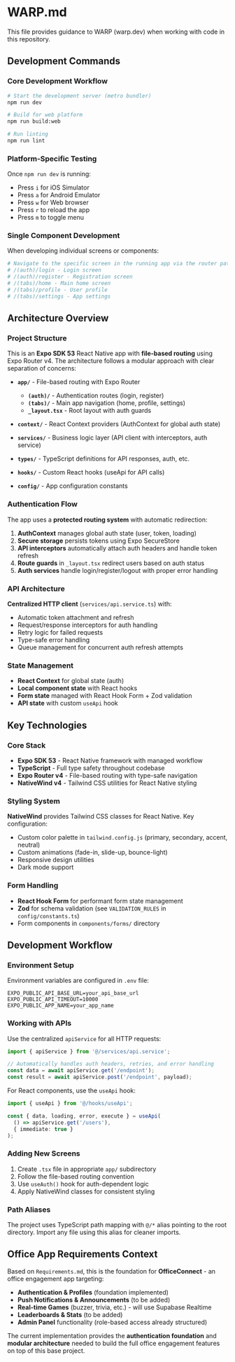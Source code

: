 # WARP.md

This file provides guidance to WARP (warp.dev) when working with code in this repository.

## Development Commands

### Core Development Workflow
```bash
# Start the development server (metro bundler)
npm run dev

# Build for web platform
npm run build:web

# Run linting
npm run lint
```

### Platform-Specific Testing
Once `npm run dev` is running:
- Press `i` for iOS Simulator
- Press `a` for Android Emulator  
- Press `w` for Web browser
- Press `r` to reload the app
- Press `m` to toggle menu

### Single Component Development
When developing individual screens or components:
```bash
# Navigate to the specific screen in the running app via the router paths:
# /(auth)/login - Login screen
# /(auth)/register - Registration screen  
# /(tabs)/home - Main home screen
# /(tabs)/profile - User profile
# /(tabs)/settings - App settings
```

## Architecture Overview

### Project Structure
This is an **Expo SDK 53** React Native app with **file-based routing** using Expo Router v4. The architecture follows a modular approach with clear separation of concerns:

- **`app/`** - File-based routing with Expo Router
  - **`(auth)/`** - Authentication routes (login, register)
  - **`(tabs)/`** - Main app navigation (home, profile, settings)
  - **`_layout.tsx`** - Root layout with auth guards

- **`context/`** - React Context providers (AuthContext for global auth state)
- **`services/`** - Business logic layer (API client with interceptors, auth service)  
- **`types/`** - TypeScript definitions for API responses, auth, etc.
- **`hooks/`** - Custom React hooks (useApi for API calls)
- **`config/`** - App configuration constants

### Authentication Flow
The app uses a **protected routing system** with automatic redirection:

1. **AuthContext** manages global auth state (user, token, loading)
2. **Secure storage** persists tokens using Expo SecureStore
3. **API interceptors** automatically attach auth headers and handle token refresh
4. **Route guards** in `_layout.tsx` redirect users based on auth status
5. **Auth services** handle login/register/logout with proper error handling

### API Architecture
**Centralized HTTP client** (`services/api.service.ts`) with:
- Automatic token attachment and refresh
- Request/response interceptors for auth handling
- Retry logic for failed requests
- Type-safe error handling
- Queue management for concurrent auth refresh attempts

### State Management
- **React Context** for global state (auth)
- **Local component state** with React hooks
- **Form state** managed with React Hook Form + Zod validation
- **API state** with custom `useApi` hook

## Key Technologies

### Core Stack
- **Expo SDK 53** - React Native framework with managed workflow
- **TypeScript** - Full type safety throughout codebase
- **Expo Router v4** - File-based routing with type-safe navigation
- **NativeWind v4** - Tailwind CSS utilities for React Native styling

### Styling System
**NativeWind** provides Tailwind CSS classes for React Native. Key configuration:
- Custom color palette in `tailwind.config.js` (primary, secondary, accent, neutral)
- Custom animations (fade-in, slide-up, bounce-light)
- Responsive design utilities
- Dark mode support

### Form Handling
- **React Hook Form** for performant form state management
- **Zod** for schema validation (see `VALIDATION_RULES` in `config/constants.ts`)
- Form components in `components/forms/` directory

## Development Workflow

### Environment Setup
Environment variables are configured in `.env` file:
```env
EXPO_PUBLIC_API_BASE_URL=your_api_base_url
EXPO_PUBLIC_API_TIMEOUT=10000
EXPO_PUBLIC_APP_NAME=your_app_name
```

### Working with APIs
Use the centralized `apiService` for all HTTP requests:
```typescript
import { apiService } from '@/services/api.service';

// Automatically handles auth headers, retries, and error handling
const data = await apiService.get('/endpoint');
const result = await apiService.post('/endpoint', payload);
```

For React components, use the `useApi` hook:
```typescript
import { useApi } from '@/hooks/useApi';

const { data, loading, error, execute } = useApi(
  () => apiService.get('/users'),
  { immediate: true }
);
```

### Adding New Screens
1. Create `.tsx` file in appropriate `app/` subdirectory
2. Follow the file-based routing convention
3. Use `useAuth()` hook for auth-dependent logic
4. Apply NativeWind classes for consistent styling

### Path Aliases
The project uses TypeScript path mapping with `@/*` alias pointing to the root directory. Import any file using this alias for cleaner imports.

## Office App Requirements Context

Based on `Requirements.md`, this is the foundation for **OfficeConnect** - an office engagement app targeting:
- **Authentication & Profiles** (foundation implemented)
- **Push Notifications & Announcements** (to be added)
- **Real-time Games** (buzzer, trivia, etc.) - will use Supabase Realtime
- **Leaderboards & Stats** (to be added)
- **Admin Panel** functionality (role-based access already structured)

The current implementation provides the **authentication foundation** and **modular architecture** needed to build the full office engagement features on top of this base project.